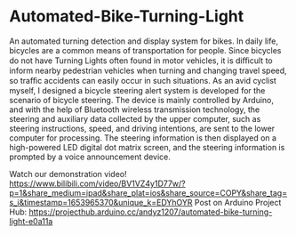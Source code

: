 # Automated-Bike-Turning-Light
An automated turning detection and display system for bikes.
In daily life, bicycles are a common means of transportation for people. Since bicycles do not have Turning Lights often found in motor vehicles, it is diﬃcult to inform nearby pedestrian vehicles when turning and changing travel speed, so traﬃc accidents can easily occur in such situations. As an avid cyclist myself, I designed a bicycle steering alert system is developed for the scenario of bicycle steering. 
The device is mainly controlled by Arduino, and with the help of Bluetooth wireless transmission technology, the steering and auxiliary data collected by the upper computer, such as steering instructions, speed, and driving intentions, are sent to the lower computer for processing. The steering information is then displayed on a high-powered LED digital dot matrix screen, and the steering information is prompted by a voice announcement device. 

Watch our demonstration video! https://www.bilibili.com/video/BV1VZ4y1D77w/?p=1&share_medium=ipad&share_plat=ios&share_source=COPY&share_tag=s_i&timestamp=1653965370&unique_k=EDYhOYR
Post on Arduino Project Hub: https://projecthub.arduino.cc/andyz1207/automated-bike-turning-light-e0a11a
